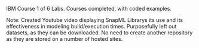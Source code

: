 IBM Course 1 of 6 Labs.
Courses completed, with coded examples.

Note:  Created Youtube video displaying SnapML Librarys its use and its effectiveness in modeling build/execution times.
Purposefully left out datasets, as they can be downloaded.  No need to create another repository as they are stored on a number of hosted sites.
